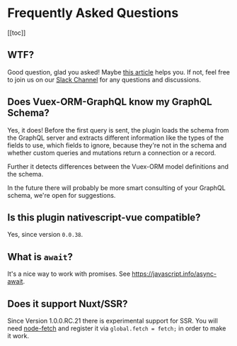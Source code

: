 # Frequently Asked Questions

[[toc]]

## WTF?

Good question, glad you asked! Maybe [this article](https://dev.to/phortx/vue-3-graphql-kj6) helps you. If not, feel
free to join us on our [Slack Channel](https://join.slack.com/t/vuex-orm/shared_invite/enQtMzY5MzczMzI2OTgyLTAwOWEwOGRjOTFmMzZlYzdmZTJhZGU2NGFiY2U2NzBjOWE4Y2FiMWJkMjYxMTAzZDk0ZjAxNTgzZjZhY2VkZDQ) 
for any questions and discussions.


## Does Vuex-ORM-GraphQL know my GraphQL Schema?

Yes, it does! Before the first query is sent, the plugin loads the schema from the GraphQL server and extracts different
information like the types of the fields to use, which fields to ignore, because they're not in the schema and whether
custom queries and mutations return a connection or a record.

Further it detects differences between the Vuex-ORM model definitions and the schema.

In the future there will probably be more smart consulting of your GraphQL schema, we're open for suggestions. 


## Is this plugin nativescript-vue compatible?

Yes, since version `0.0.38`.


## What is `await`?

It's a nice way to work with promises. See https://javascript.info/async-await.


## Does it support Nuxt/SSR?

Since Version 1.0.0.RC.21 there is experimental support for SSR. You will need
[node-fetch](https://www.npmjs.com/package/node-fetch) and register it via `global.fetch = fetch;`
in order to make it work.
